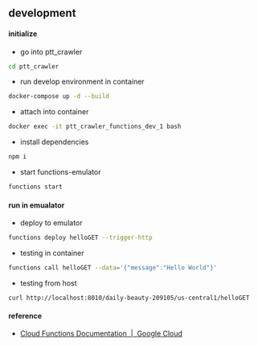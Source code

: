 ## development

#### initialize

- go into ptt_crawler

```bash
cd ptt_crawler
```

- run develop environment in container

```bash
docker-compose up -d --build
```

- attach into container

```bash
docker exec -it ptt_crawler_functions_dev_1 bash
```

- install dependencies

```bash
npm i
```

- start functions-emulator

```bash
functions start
```

#### run in emualator

- deploy to emulator

```bash
functions deploy helloGET --trigger-http
```

- testing in container

```bash
functions call helloGET --data='{"message":"Hello World"}'
```

- testing from host

```
curl http://localhost:8010/daily-beauty-209105/us-central1/helloGET
```

#### reference

- [Cloud Functions Documentation  |  Google Cloud](https://cloud.google.com/functions/docs/emulator)
